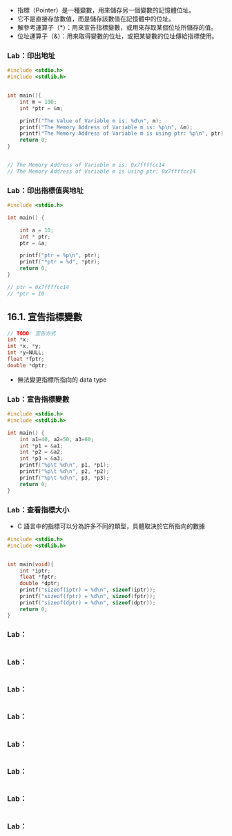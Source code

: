 -   指標（Pointer）是一種變數，用來儲存另一個變數的記憶體位址。
-   它不是直接存放數值，而是儲存該數值在記憶體中的位址。
-   解參考運算子（\*）：用來宣告指標變數，或用來存取某個位址所儲存的值。
-   位址運算子（&）：用來取得變數的位址，或把某變數的位址傳給指標使用。

### Lab：印出地址

```c
#include <stdio.h>
#include <stdlib.h>


int main(){
    int m = 100;
    int *ptr = &m;

    printf("The Value of Variable m is: %d\n", m);
    printf("The Memory Address of Variable m is: %p\n", &m);
    printf("The Memory Address of Variable m is using ptr: %p\n", ptr);
    return 0;
}


// The Memory Address of Variable m is: 0x7ffffcc14
// The Memory Address of Variable m is using ptr: 0x7ffffcc14
```

### Lab：印出指標值與地址

```c
#include <stdio.h>

int main() {

    int a = 10;
    int * ptr;
    ptr = &a;

    printf("ptr = %p\n", ptr);
    printf("*ptr = %d", *ptr);
    return 0;
}

// ptr = 0x7ffffcc14
// *ptr = 10
```

## 16.1. 宣告指標變數

```c
// TODO: 宣告方式
int *x;
int *x, *y;
int *y=NULL;
float *fptr;
double *dptr;
```

-   無法變更指標所指向的 data type

### Lab：宣告指標變數

```c
#include <stdio.h>
#include <stdlib.h>

int main() {
    int a1=40, a2=50, a3=60;
    int *p1 = &a1;
    int *p2 = &a2;
    int *p3 = &a3;
    printf("%p\t %d\n", p1, *p1);
    printf("%p\t %d\n", p2, *p2);
    printf("%p\t %d\n", p3, *p3);
    return 0;
}
```

### Lab：查看指標大小

-   C 語言中的指標可以分為許多不同的類型，具體取決於它所指向的數據

```c
#include <stdio.h>
#include <stdlib.h>


int main(void){
    int *iptr;
    float *fptr;
    double *dptr;
    printf("sizeof(iptr) = %d\n", sizeof(iptr));
    printf("sizeof(fptr) = %d\n", sizeof(fptr));
    printf("sizeof(dptr) = %d\n", sizeof(dptr));
    return 0;
}
```

### Lab：

```c

```

### Lab：

```c

```

### Lab：

```c

```

### Lab：

```c

```

### Lab：

```c

```

### Lab：

```c

```

### Lab：

```c

```

### Lab：

```c

```
